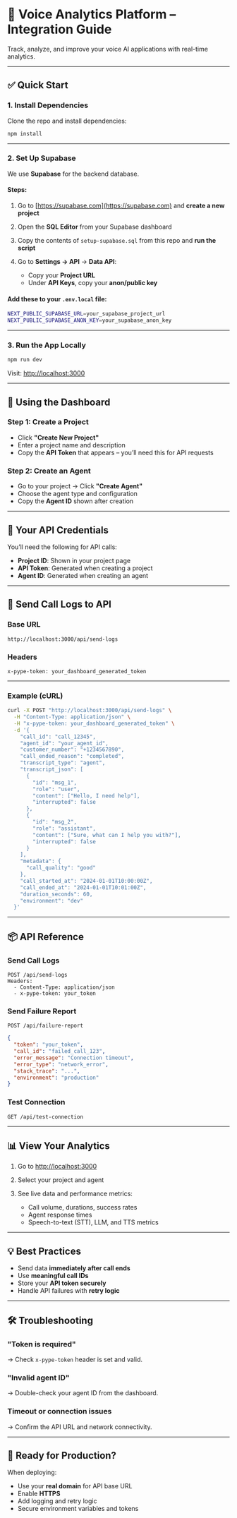 # 🔌 Voice Analytics Platform – Integration Guide

Track, analyze, and improve your voice AI applications with real-time analytics.

---

## ✅ Quick Start

### 1. Install Dependencies

Clone the repo and install dependencies:

```bash
npm install
```

---

### 2. Set Up Supabase

We use **Supabase** for the backend database.

#### Steps:

1. Go to [https://supabase.com](https://supabase.com) and **create a new project**
2. Open the **SQL Editor** from your Supabase dashboard
3. Copy the contents of `setup-supabase.sql` from this repo and **run the script**
4. Go to **Settings → API** → **Data API**:

   * Copy your **Project URL**
   * Under **API Keys**, copy your **anon/public key**

#### Add these to your `.env.local` file:

```bash
NEXT_PUBLIC_SUPABASE_URL=your_supabase_project_url
NEXT_PUBLIC_SUPABASE_ANON_KEY=your_supabase_anon_key
```

---

### 3. Run the App Locally

```bash
npm run dev
```

Visit: [http://localhost:3000](http://localhost:3000)

---

## 🧪 Using the Dashboard

### Step 1: Create a Project

* Click **"Create New Project"**
* Enter a project name and description
* Copy the **API Token** that appears – you’ll need this for API requests

### Step 2: Create an Agent

* Go to your project → Click **"Create Agent"**
* Choose the agent type and configuration
* Copy the **Agent ID** shown after creation

---

## 🔑 Your API Credentials

You’ll need the following for API calls:

* **Project ID**: Shown in your project page
* **API Token**: Generated when creating a project
* **Agent ID**: Generated when creating an agent

---

## 📡 Send Call Logs to API

### Base URL

```
http://localhost:3000/api/send-logs
```

### Headers

```http
x-pype-token: your_dashboard_generated_token
```

---

### Example (cURL)

```bash
curl -X POST "http://localhost:3000/api/send-logs" \
  -H "Content-Type: application/json" \
  -H "x-pype-token: your_dashboard_generated_token" \
  -d '{
    "call_id": "call_12345",
    "agent_id": "your_agent_id",
    "customer_number": "+1234567890",
    "call_ended_reason": "completed",
    "transcript_type": "agent",
    "transcript_json": [
      {
        "id": "msg_1",
        "role": "user",
        "content": ["Hello, I need help"],
        "interrupted": false
      },
      {
        "id": "msg_2",
        "role": "assistant",
        "content": ["Sure, what can I help you with?"],
        "interrupted": false
      }
    ],
    "metadata": {
      "call_quality": "good"
    },
    "call_started_at": "2024-01-01T10:00:00Z",
    "call_ended_at": "2024-01-01T10:01:00Z",
    "duration_seconds": 60,
    "environment": "dev"
  }'
```

---

## 📦 API Reference

### Send Call Logs

```
POST /api/send-logs
Headers:
  - Content-Type: application/json
  - x-pype-token: your_token
```

### Send Failure Report

```
POST /api/failure-report
```

```json
{
  "token": "your_token",
  "call_id": "failed_call_123",
  "error_message": "Connection timeout",
  "error_type": "network_error",
  "stack_trace": "...",
  "environment": "production"
}
```

### Test Connection

```
GET /api/test-connection
```

---

## 📊 View Your Analytics

1. Go to [http://localhost:3000](http://localhost:3000)
2. Select your project and agent
3. See live data and performance metrics:

   * Call volume, durations, success rates
   * Agent response times
   * Speech-to-text (STT), LLM, and TTS metrics

---

## 💡 Best Practices

* Send data **immediately after call ends**
* Use **meaningful call IDs**
* Store your **API token securely**
* Handle API failures with **retry logic**

---

## 🛠 Troubleshooting

### "Token is required"

→ Check `x-pype-token` header is set and valid.

### "Invalid agent ID"

→ Double-check your agent ID from the dashboard.

### Timeout or connection issues

→ Confirm the API URL and network connectivity.

---

## 🚀 Ready for Production?

When deploying:

* Use your **real domain** for API base URL
* Enable **HTTPS**
* Add logging and retry logic
* Secure environment variables and tokens
